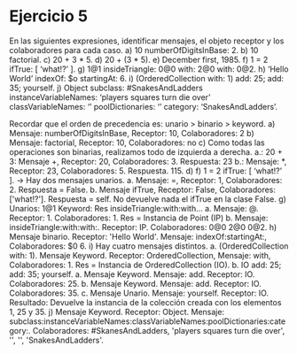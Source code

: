 # Ejercicio 5 
En las siguientes expresiones, identificar mensajes, el objeto receptor y los colaboradores para cada caso.
    a) 10 numberOfDigitsInBase: 2.
    b) 10 factorial.
    c) 20 + 3 * 5.
    d) 20 + (3 * 5).
    e) December first, 1985.
    f) 1 = 2 ifTrue: [ ‘what!?’ ].
    g) 1@1 insideTriangle: 0@0 with: 2@0 with: 0@2.
    h) ‘Hello World’ indexOf: $o startingAt: 6.
    i) (OrderedCollection with: 1) add: 25; add: 35; yourself.
    j) Object subclass: #SnakesAndLadders 
        instanceVariableNames: ‘players squares turn die over’ 
        classVariableNames: ‘’ 
        poolDictionaries: ‘’ 
        category: ‘SnakesAndLadders’.

Recordar que el orden de precedencia es: unario > binario > keyword.
a) Mensaje: numberOfDigitsInBase, Receptor: 10, Colaboradores: 2
b) Mensaje: factorial, Receptor: 10, Colaboradores: no
c) Como todas las operaciones son binarias, realizamos todo de izquierda a derecha.
    a.: 20 + 3: Mensaje +, Receptor: 20, Colaboradores: 3. Respuesta: 23
    b.: Mensaje: *, Receptor: 23, Colaboradores: 5. 
    Respuesta. 115.
d) 
f) 1 = 2 ifTrue: [ ‘what!?’ ]. -> Hay dos mensajes unarios.
    a. Mensaje: =, Receptor: 1, Colaboradores: 2. Respuesta = False.
    b. Mensaje ifTrue, Receptor: False, Colaboradores: ['what!?']. Respuesta = self. No devuelve nada el ifTrue en la clase False. 
g) Unarios: 1@1 Keyword: Res insideTriangle:with:with... 
    a. Mensaje: @. Receptor: 1. Colaboradores: 1. Res = Instancia de Point (IP)
    b. Mensaje: insideTriangle:with:with:. Receptor: IP. Colaboradores: 0@0 2@0 0@2.
h) Mensaje binario. Receptor: 'Hello World'. Mensaje: indexOf:startingAt:, Colaboradores: $0 6.
i) Hay cuatro mensajes distintos. 
    a. (OrderedCollection with: 1). Mensaje Keyword. Receptor: OrderedCollection, Mensaje: with, Colaboradores: 1. Res = Instancia de OrderedCollection (IO).
    b. IO add: 25; add: 35; yourself. 
        a. Mensaje Keyword. Mensaje: add. Receptor: IO. Colaboradores: 25. 
        b. Mensaje Keyword. Mensaje: add. Receptor: IO. Colaboradores: 35. 
        c. Mensaje Unario. Mensaje: yourself. Receptor: IO. 
        Resultado: Devuelve la instancia de la colección creada con los elementos 1, 25 y 35.
j) Mensaje Keyword. Receptor: Object. Mensaje: subclass:instanceVariableNames:classVariableNames:poolDictionaries:category:. Colaboradores: #SkanesAndLadders, 'players squares turn die over', '', '', 'SnakesAndLadders'.